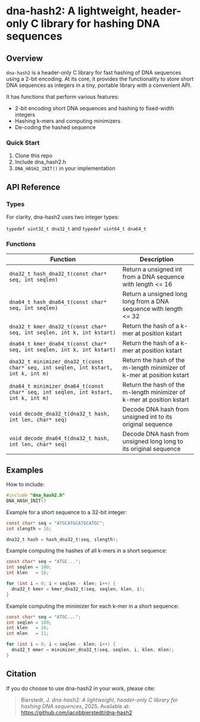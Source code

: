 # dna-hash2: A lightweight, header-only C library for hashing DNA sequences

## Overview
`dna-hash2` is a header-only C library for fast hashing of DNA sequences using a 2-bit encoding. At its core, it provides the
functionality to store short DNA sequences as integers in a tiny, portable library with a convenient API.

It has functions that perform various features:
- 2-bit encoding short DNA sequences and hashing to fixed-width integers
- Hashing k-mers and computing minimizers
- De-coding the hashed sequence

### Quick Start
1. Clone this repo
2. Include dna_hash2.h
3. `DNA_HASH2_INIT()` in your implementation


## API Reference
### Types
For clarity, dna-hash2 uses two integer types:


`typedef uint32_t dna32_t`
and
`typedef uint64_t dna64_t`


### Functions
|Function|Description|
|----|----|
|`dna32_t hash_dna32_t(const char* seq, int seqlen)`|Return a unsigned int from a DNA sequence with length <= 16|
|`dna64_t hash_dna64_t(const char* seq, int seqlen)`|Return a unsigned long long from a DNA sequence with length <= 32|
|`dna32_t kmer_dna32_t(const char* seq, int seqlen, int k, int kstart)`|Return the hash of a k-mer at position kstart|
|`dna64_t kmer_dna64_t(const char* seq, int seqlen, int k, int kstart)`|Return the hash of a k-mer at position kstart|
|`dna32_t minimizer_dna32_t(const char* seq, int seqlen, int kstart, int k, int m)`|Return the hash of the m-length minimizer of k-mer at position kstart|
|`dna64_t minimizer_dna64_t(const char* seq, int seqlen, int kstart, int k, int m)`|Return the hash of the m-length minimizer of k-mer at position kstart|
|`void decode_dna32_t(dna32_t hash, int len, char* seq)`|Decode DNA hash from unsigned int to its original sequence|
|`void decode_dna64_t(dna32_t hash, int len, char* seq)`|Decode DNA hash from unsigned long long to its original sequence|


## Examples

How to include:
```C
#include "dna_hash2.h"
DNA_HASH_INIT()
```

Example for a short sequence to a 32-bit integer:
```C
const char* seq = "ATGCATGCATGCATGC";
int slength = 16;

dna32_t hash = hash_dna32_t(seq, slength);
```

Example computing the hashes of all k-mers in a short sequence:
```C
const char* seq = "ATGC...";
int seqlen = 100;
int klen   = 16;

for (int i = 0; i < seqlen - klen; i++) {
  dna32_t kmer = kmer_dna32_t(seq, seqlen, klen, i);
}
```

Example computing the minimizer for each k-mer in a short sequence:
```C
const char* seq = "ATGC...";
int seqlen = 100;
int klen   = 16;
int mlen   = 11;

for (int i = 0; i < seqlen - klen; i++) {
  dna32_t mmer = minimizer_dna32_t(seq, seqlen, i, klen, mlen);
}
```
## Citation
If you do choose to use dna-hash2 in your work, please cite:


> Bierstedt, J. *dna-hash2: A lightweight, header-only C library for hashing DNA sequences*, 2025.
> Available at: https://github.com/jacobbierstedt/dna-hash2




